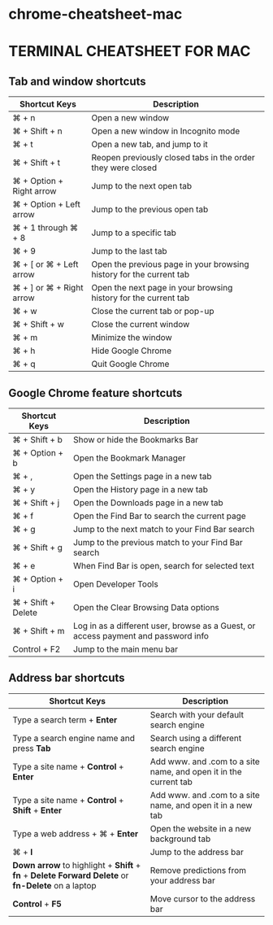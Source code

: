 # chrome-cheatsheet-mac

# TERMINAL CHEATSHEET FOR MAC

## Tab and window shortcuts

| Shortcut Keys | Description |
| ----------- | ----------- |
| ⌘ + n | Open a new window |
| ⌘ + Shift + n | Open a new window in Incognito mode |
| ⌘ + t | Open a new tab, and jump to it |
| ⌘ + Shift + t | Reopen previously closed tabs in the order they were closed |
| ⌘ + Option + Right arrow | Jump to the next open tab |
| ⌘ + Option + Left arrow | Jump to the previous open tab |
| ⌘ + 1 through ⌘ + 8 | Jump to a specific tab |
| ⌘ + 9 | Jump to the last tab |
| ⌘ + \[ or ⌘ + Left arrow | Open the previous page in your browsing history for the current tab |
| ⌘ + ] or ⌘ + Right arrow | Open the next page in your browsing history for the current tab |
| ⌘ + w | Close the current tab or pop-up |
| ⌘ + Shift + w | Close the current window |
| ⌘ + m | Minimize the window |
| ⌘ + h | Hide Google Chrome |
| ⌘ + q | Quit Google Chrome |

## Google Chrome feature shortcuts

| Shortcut Keys | Description |
| ----------- | ----------- |
| ⌘ + Shift + b | Show or hide the Bookmarks Bar |
| ⌘ + Option + b | Open the Bookmark Manager |
| ⌘ + , | Open the Settings page in a new tab |
| ⌘ + y | Open the History page in a new tab |
| ⌘ + Shift + j | Open the Downloads page in a new tab |
| ⌘ + f | Open the Find Bar to search the current page |
| ⌘ + g | Jump to the next match to your Find Bar search |
| ⌘ + Shift + g | Jump to the previous match to your Find Bar search |
| ⌘ + e | When Find Bar is open, search for selected text |
| ⌘ + Option + i | Open Developer Tools |
| ⌘ + Shift + Delete | Open the Clear Browsing Data options |
| ⌘ + Shift + m | Log in as a different user, browse as a Guest, or access payment and password info |
| Control + F2 | Jump to the main menu bar |

## Address bar shortcuts

| Shortcut Keys | Description |
| ----------- | ----------- |
| Type a search term + **Enter** | Search with your default search engine |
| Type a search engine name and press **Tab** | Search using a different search engine |
| Type a site name + **Control** + **Enter** | Add www. and .com to a site name, and open it in the current tab |
| Type a site name + **Control** + **Shift** + **Enter** | Add www. and .com to a site name, and open it in a new tab |
| Type a web address + ⌘ + **Enter** | Open the website in a new background tab |
| ⌘ + **l** | Jump to the address bar |
| **Down arrow** to highlight + **Shift** + **fn** + **Delete** **Forward Delete** or **fn-Delete** on a laptop | Remove predictions from your address bar |
| **Control** + **F5** | Move cursor to the address bar |
